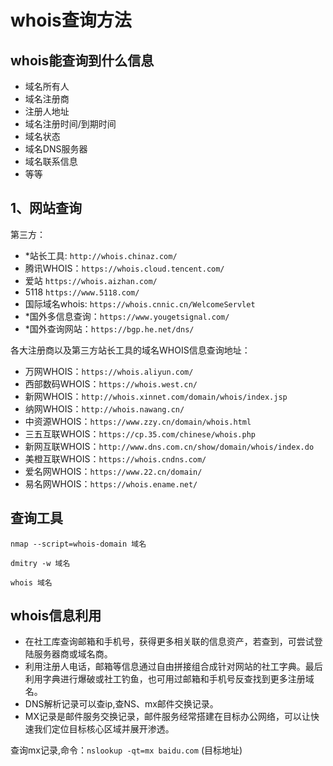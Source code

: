 # whois查询方法

## whois能查询到什么信息

- 域名所有人
- 域名注册商
- 注册人地址
- 域名注册时间/到期时间
- 域名状态
- 域名DNS服务器
- 域名联系信息
- 等等

## 1、网站查询

第三方：

- *站长工具: `http://whois.chinaz.com/`
- 腾讯WHOIS：`https://whois.cloud.tencent.com/`
- 爱站 `https://whois.aizhan.com/`
- 5118 `https://www.5118.com/`
- 国际域名whois: `https://whois.cnnic.cn/WelcomeServlet`
- *国外多信息查询：`https://www.yougetsignal.com/`
- *国外查询网站：`https://bgp.he.net/dns/`

各大注册商以及第三方站长工具的域名WHOIS信息查询地址：

- 万网WHOIS：`https://whois.aliyun.com/`
- 西部数码WHOIS：`https://whois.west.cn/`
- 新网WHOIS：`http://whois.xinnet.com/domain/whois/index.jsp`
- 纳网WHOIS：`http://whois.nawang.cn/`
- 中资源WHOIS：`https://www.zzy.cn/domain/whois.html`
- 三五互联WHOIS：`https://cp.35.com/chinese/whois.php`
- 新网互联WHOIS：`http://www.dns.com.cn/show/domain/whois/index.do`
- 美橙互联WHOIS：`https://whois.cndns.com/`
- 爱名网WHOIS：`https://www.22.cn/domain/`
- 易名网WHOIS：`https://whois.ename.net/`

## 查询工具

```shell
nmap --script=whois-domain 域名

dmitry -w 域名

whois 域名
```

## whois信息利用

- 在社工库查询邮箱和手机号，获得更多相关联的信息资产，若查到，可尝试登陆服务器商或域名商。
- 利用注册人电话，邮箱等信息通过自由拼接组合成针对网站的社工字典。最后利用字典进行爆破或社工钓鱼，也可用过邮箱和手机号反查找到更多注册域名。
- DNS解析记录可以查ip,查NS、mx邮件交换记录。
- MX记录是邮件服务交换记录，邮件服务经常搭建在目标办公网络，可以让快速我们定位目标核心区域并展开渗透。

查询mx记录,命令：`nslookup -qt=mx baidu.com` (目标地址)

